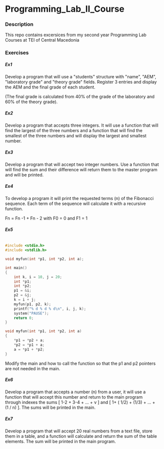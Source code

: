 # Programming_Lab_II_Course

### Description


This repo contains excersices from my second year Programming Lab Courses at TEI of Central Macedonia

### Exercises


##### Ex1


Develop a program that will use a "students" structure with "name", "AEM", "laboratory grade" and "theory grade" fields. Register 3 entries and display the AEM and the final grade of each student.

(The final grade is calculated from 40% of the grade of the laboratory and 60% of the theory grade).


##### Ex2


Develop a program that accepts three integers. It will use a function that will find the largest of the three numbers and a function that will find the smallest of the three numbers and will display the largest and smallest number.


##### Ex3


Develop a program that will accept two integer numbers. Use a function that will find the sum and their difference will return them to the master program and will be printed.


##### Ex4


To develop a program it will print the requested terms (n) of the Fibonacci sequence. Each term of the sequence will calculate it with a recursive function.

Fn = Fn -1 + Fn - 2 with F0 = 0 and F1 = 1


##### Ex5

```c

#include <stdio.h>
#include <stdlib.h>

void myfun(int *p1, int *p2, int a);

int main()
{
    int k, i = 10, j = 20;
    int *p1;
    int *p2;
    p1 = &i;
    p2 = &j;
    k = i + j;
    myfun(p1, p2, k);
    printf("% d % d % d\n", i, j, k);
    system("PAUSE");
    return 0;
}

void myfun(int *p1, int *p2, int a)
{
    *p1 = *p2 + a;
    *p2 = *p1 + a;
    a = *p1 + *p2;
}

```


Modify the main and how to call the function so that the p1 and p2 pointers are not needed in the main.


##### Ex6


Develop a program that accepts a number (n) from a user, it will use a function that will accept this number and return to the main program through indexes the sums [ 1-2 + 3-4 + ... + ν ] and [ 1+ ( 1/2) + (1/3) + ... + (1 / n) ]. The sums will be printed in the main.


##### Ex7


Develop a program that will accept 20 real numbers from a text file, store them in a table, and a function will calculate and return the sum of the table elements. The sum will be printed in the main program.